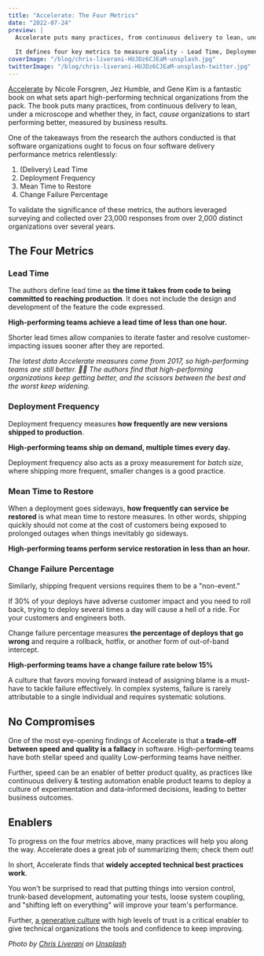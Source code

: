 ```yaml
---
title: "Accelerate: The Four Metrics"
date: "2022-07-24"
preview: |
  Accelerate puts many practices, from continuous delivery to lean, under a microscope and whether they, in fact, *cause* organizations to start performing better, measured by business results.
  
  It defines four key metrics to measure quality - Lead Time, Deployment Frequency, Mean Time to Restore, and Change Failure Percentage.
coverImage: "/blog/chris-liverani-HUJDz6CJEaM-unsplash.jpg"
twitterImage: "/blog/chris-liverani-HUJDz6CJEaM-unsplash-twitter.jpg"
---
```


[Accelerate](https://amzn.to/3Px65BE) by Nicole Forsgren, Jez Humble, and Gene Kim is a fantastic book on what sets apart high-performing technical organizations from the pack. The book puts many practices, from continuous delivery to lean, under a microscope and whether they, in fact, *cause* organizations to start performing better, measured by business results.

One of the takeaways from the research the authors conducted is that software organizations ought to focus on four software delivery performance metrics relentlessly:
1. (Delivery) Lead Time
2. Deployment Frequency
3. Mean Time to Restore
4. Change Failure Percentage

To validate the significance of these metrics, the authors leveraged surveying and collected over 23,000 responses from over 2,000 distinct organizations over several years.

## The Four Metrics

### Lead Time

The authors define lead time as **the time it takes from code to being committed to reaching production**.
It does not include the design and development of the feature the code expressed.

**High-performing teams achieve a lead time of less than one hour.**

Shorter lead times allow companies to iterate faster and resolve customer-impacting issues sooner after they are reported.

*The latest data Accelerate measures come from 2017, so high-performing teams are still better. 🏃‍♂️ The authors find that high-performing organizations keep getting better, and the scissors between the best and the worst keep widening.*

### Deployment Frequency

Deployment frequency measures **how frequently are new versions shipped to production**.

**High-performing teams ship on demand, multiple times every day.**

Deployment frequency also acts as a proxy measurement for *batch size*, where shipping more frequent, smaller changes is a good practice.

### Mean Time to Restore

When a deployment goes sideways, **how frequently can service be restored** is what mean time to restore measures.
In other words, shipping quickly should not come at the cost of customers being exposed to prolonged outages when things inevitably go sideways.

**High-performing teams perform service restoration in less than an hour.**

### Change Failure Percentage

Similarly, shipping frequent versions requires them to be a "non-event."

If 30% of your deploys have adverse customer impact and you need to roll back, trying to deploy several times a day will cause a hell of a ride. For your customers and engineers both.

Change failure percentage measures **the percentage of deploys that go wrong** and require a rollback, hotfix, or another form of out-of-band intercept.

**High-performing teams have a change failure rate below 15%**

A culture that favors moving forward instead of assigning blame is a must-have to tackle failure effectively. In complex systems, failure is rarely attributable to a single individual and requires systematic solutions.

## No Compromises

One of the most eye-opening findings of Accelerate is that a **trade-off between speed and quality is a fallacy** in software.
High-performing teams have both stellar speed and quality
Low-performing teams have neither.

Further, speed can be an enabler of better product quality, as practices like continuous delivery & testing automation enable product teams to deploy a culture of experimentation and data-informed decisions, leading to better business outcomes.

## Enablers

To progress on the four metrics above, many practices will help you along the way.
Accelerate does a great job of summarizing them; check them out!

In short, Accelerate finds that **widely accepted technical best practices work**. 

You won't be surprised to read that putting things into version control, trunk-based development, automating your tests, loose system coupling, and "shifting left on everything" will improve your team's performance.

Further, [a generative culture](https://qualitysafety.bmj.com/content/13/suppl_2/ii22) with high levels of trust is a critical enabler to give technical organizations the tools and confidence to keep improving.

*Photo by [Chris Liverani](https://unsplash.com/@chrisliverani?utm_source=unsplash&utm_medium=referral&utm_content=creditCopyText) on [Unsplash](https://unsplash.com/s/photos/fast?utm_source=unsplash&utm_medium=referral&utm_content=creditCopyText)*
  